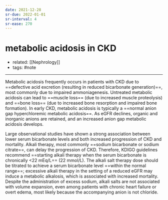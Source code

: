 ```yaml
---
date: 2021-12-28
sr-due: 2022-01-01
sr-interval: 4
sr-ease: 270
---
```


# metabolic acidosis in CKD

- related: [[Nephrology]]
- tags: #note
---

Metabolic acidosis frequently occurs in patients with CKD due to ==defective acid excretion (resulting in reduced bicarbonate generation)==, most commonly due to impaired ammoniagenesis. Untreated metabolic acidosis can lead to ==muscle loss== (due to increased muscle proteolysis) and ==bone loss== (due to increased bone resorption and impaired bone formation). In early CKD, metabolic acidosis is typically a ==normal anion gap hyperchloremic metabolic acidosis==. As eGFR declines, organic and inorganic anions are retained, and an increased anion gap metabolic acidosis develops.

Large observational studies have shown a strong association between lower serum bicarbonate levels and both increased progression of CKD and mortality. Alkali therapy, most commonly ==sodium bicarbonate or sodium citrate==, can delay the progression of CKD. Therefore, KDIGO guidelines recommend ==starting alkali therapy when the serum bicarbonate is chronically <22 mEq/L== (22 mmol/L). The alkali salt therapy dose should be titrated to achieve a serum bicarbonate level ==within the normal range==; excessive alkali therapy in the setting of a reduced eGFR may induce a metabolic alkalosis, which is associated with increased mortality. Despite the administration of excess sodium, alkali salts are not associated with volume expansion, even among patients with chronic heart failure or overt edema, most likely because the accompanying anion is not chloride.

